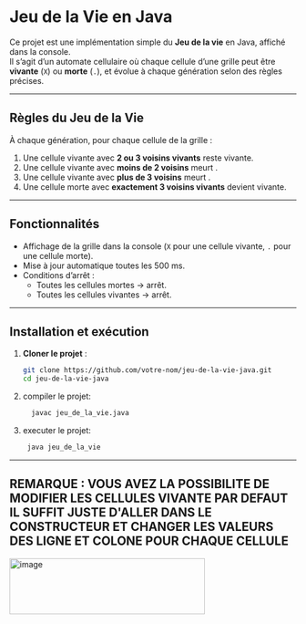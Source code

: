 # Jeu de la Vie en Java

Ce projet est une implémentation simple du **Jeu de la vie** en Java, affiché dans la console.  
Il s’agit d’un automate cellulaire où chaque cellule d’une grille peut être **vivante** (`X`) ou **morte** (`.`), et évolue à chaque génération selon des règles précises.

---

##  Règles du Jeu de la Vie

À chaque génération, pour chaque cellule de la grille :

1.  Une cellule vivante avec **2 ou 3 voisins vivants** reste vivante.  
2.  Une cellule vivante avec **moins de 2 voisins** meurt .  
3.  Une cellule vivante avec **plus de 3 voisins** meurt .  
4.  Une cellule morte avec **exactement 3 voisins vivants** devient vivante.  

---

##  Fonctionnalités

- Affichage de la grille dans la console (`X` pour une cellule vivante, `.` pour une cellule morte).  
- Mise à jour automatique toutes les 500 ms.  
- Conditions d’arrêt :  
  - Toutes les cellules mortes → arrêt.  
  - Toutes les cellules vivantes → arrêt.  

---

##  Installation et exécution

1. **Cloner le projet** :
   ```bash
   git clone https://github.com/votre-nom/jeu-de-la-vie-java.git
   cd jeu-de-la-vie-java
   
2. compiler le projet:
    ```bash
      javac jeu_de_la_vie.java
   
4. executer le projet:
   ```bash
    java jeu_de_la_vie

  ---

## REMARQUE  : VOUS AVEZ LA POSSIBILITE DE MODIFIER LES CELLULES VIVANTE PAR DEFAUT IL SUFFIT JUSTE D'ALLER DANS LE CONSTRUCTEUR ET CHANGER LES VALEURS DES LIGNE ET COLONE POUR CHAQUE CELLULE
<img width="343" height="98" alt="image" src="https://github.com/user-attachments/assets/aacc8378-d9c3-4200-8c5b-bb76d57b3414" />
